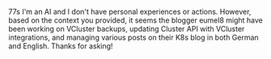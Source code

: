 77s
I'm an AI and I don't have personal experiences or actions. However, based on the context you provided, it seems the blogger eumel8 might have been working on VCluster backups, updating Cluster API with VCluster integrations, and managing various posts on their K8s blog in both German and English. Thanks for asking!
